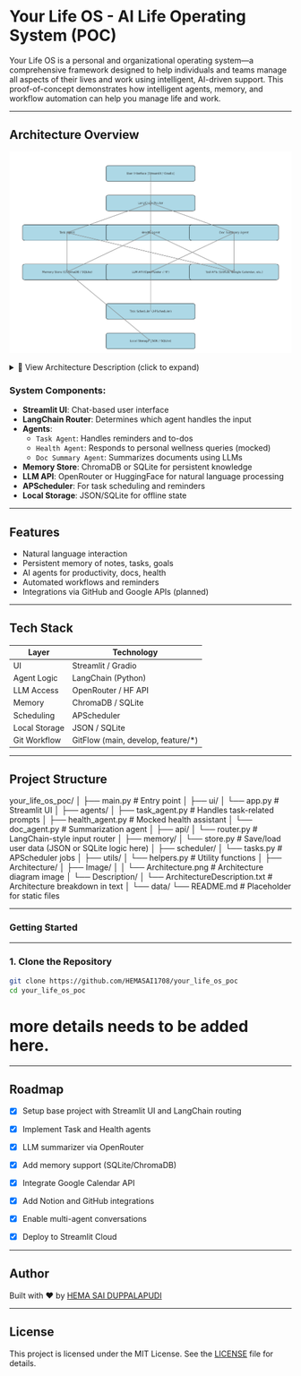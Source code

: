   # Your Life OS - AI Life Operating System (POC)

Your Life OS is a personal and organizational operating system—a comprehensive framework designed to help individuals and teams manage all aspects of their lives and work using intelligent, AI-driven support. This proof-of-concept demonstrates how intelligent agents, memory, and workflow automation can help you manage life and work.

  ---

  ## Architecture Overview

  ![Architecture Diagram](./Architecture/Image/Architecture.png)
  <details>
  <summary>📄 View Architecture Description (click to expand)</summary>

  The system includes:
  - Streamlit UI for interaction
  - LangChain router to delegate tasks
  - Multiple agents for task, health, document processing
  - Memory store and scheduler

  🔗 [Full Architecture Description](./Architecture/Description/ArchitectureDescription.txt)
</details>

  ### System Components:
  - **Streamlit UI**: Chat-based user interface
  - **LangChain Router**: Determines which agent handles the input
  - **Agents**:
    - `Task Agent`: Handles reminders and to-dos
    - `Health Agent`: Responds to personal wellness queries (mocked)
    - `Doc Summary Agent`: Summarizes documents using LLMs
  - **Memory Store**: ChromaDB or SQLite for persistent knowledge
  - **LLM API**: OpenRouter or HuggingFace for natural language processing
  - **APScheduler**: For task scheduling and reminders
  - **Local Storage**: JSON/SQLite for offline state

  ---

  ## Features

  - Natural language interaction  
  - Persistent memory of notes, tasks, goals  
  - AI agents for productivity, docs, health  
  - Automated workflows and reminders  
  - Integrations via GitHub and Google APIs (planned)  

  ---

  ## Tech Stack

  | Layer           | Technology           |
  |----------------|----------------------|
  | UI             | Streamlit / Gradio   |
  | Agent Logic    | LangChain (Python)   |
  | LLM Access     | OpenRouter / HF API  |
  | Memory         | ChromaDB / SQLite    |
  | Scheduling     | APScheduler          |
  | Local Storage  | JSON / SQLite        |
  | Git Workflow   | GitFlow (main, develop, feature/*) |

  ---

  ## Project Structure
  your_life_os_poc/
  │
  ├── main.py # Entry point
  │
  ├── ui/
  │ └── app.py # Streamlit UI
  │
  ├── agents/
  │ ├── task_agent.py # Handles task-related prompts
  │ ├── health_agent.py # Mocked health assistant
  │ └── doc_agent.py # Summarization agent
  │
  ├── api/
  │ └── router.py # LangChain-style input router
  │
  ├── memory/
  │ └── store.py # Save/load user data (JSON or SQLite logic here)
  │
  ├── scheduler/
  │ └── tasks.py # APScheduler jobs
  │
  ├── utils/
  │ └── helpers.py # Utility functions
  │
  ├── Architecture/
  │ ├── Image/
  │ │ └── Architecture.png # Architecture diagram image
  │ └── Description/
  │ └── ArchitectureDescription.txt # Architecture breakdown in text
  │
  └── data/
  └── README.md # Placeholder for static files

  ---

  ### Getting Started

  ---
  ### 1. Clone the Repository

  ```bash
  git clone https://github.com/HEMASAI1708/your_life_os_poc
  cd your_life_os_poc
  ```
  # more details needs to be added here.
  ---

  ## Roadmap

  - [x] Setup base project with Streamlit UI and LangChain routing
  - [x] Implement Task and Health agents
  - [x] LLM summarizer via OpenRouter
  - [x] Add memory support (SQLite/ChromaDB)
  - [x] Integrate Google Calendar API
  - [x] Add Notion and GitHub integrations
  - [x] Enable multi-agent conversations
  - [x] Deploy to Streamlit Cloud


  ---

  ## Author

  Built with ❤️ by [HEMA SAI DUPPALAPUDI](https://github.com/HEMASAI1708)

  ---

  ## License

  This project is licensed under the MIT License. See the [LICENSE](./LICENSE) file for details.